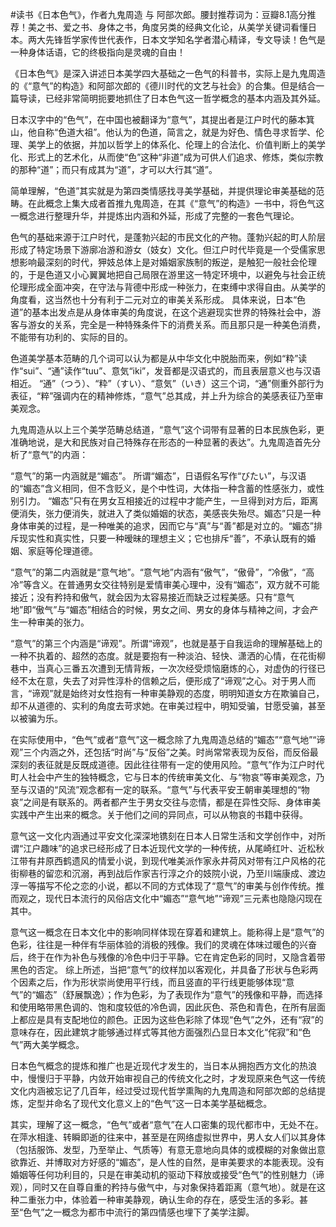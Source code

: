 \#读书《日本色气》，作者九鬼周造 与 阿部次郎。腰封推荐词为：豆瓣8.1高分推荐！美之书、爱之书、身体之书，角度另类的经典文化论，从美学关键词看懂日本。两大先锋哲学家传世代表作，日本文学知名学者潜心精译，专文导读！色气是一种身体话语，它的终极指向是灵魂的自由！

《日本色气》是深入讲述日本美学四大基础之一色气的科普书，实际上是九鬼周造的《“意气”的构造》和阿部次郎的《德川时代的文艺与社会》的合集。但是结合一篇导读，已经非常简明扼要地抓住了日本色气这一哲学概念的基本内涵及其外延。

日本汉字中的“色气”，在中国也被翻译为“意气”，其提出者是江户时代的藤本箕山，他自称“色道大祖”。他认为的色道，简言之，就是为好色、情色寻求哲学、伦理、美学上的依据，并加以哲学上的体系化、伦理上的合法化、价值判断上的美学化、形式上的艺术化，从而使“色”这种“非道”成为可供人们追求、修炼，类似宗教的那种“道”；而只有成其为“道”，才可以大行其“道”。

简单理解，“色道”其实就是为第四类情感找寻美学基础，并提供理论审美基础的范畴。在此概念上集大成者首推九鬼周造，在其《“意气”的构造》一书中，将色气这一概念进行整理升华，并提炼出内涵和外延，形成了完整的一套色气理论。

色气的基础来源于江户时代，是蓬勃兴起的市民文化的产物。蓬勃兴起的町人阶层形成了特定场景下游廓冶游和游女（妓女）文化。但江户时代毕竟是一个受儒家思想影响最深刻的时代，狎妓总体上是对婚姻家族制的叛逆，是触犯一般社会伦理的，于是色道又小心翼翼地把自己局限在游里这一特定环境中，以避免与社会正统伦理形成全面冲突，在守法与背德中形成一种张力，在束缚中求得自由。从美学的角度看，这当然也十分有利于二元对立的审美关系形成。 具体来说，日本“色道”的基本出发点是从身体审美的角度说，在这个逃避现实世界的特殊社会中，游客与游女的关系，完全是一种特殊条件下的消费关系。而且那只是一种美色消费，不能带有功利的、实际的目的。

色道美学基本范畴的几个词可以认为都是从中华文化中脱胎而来，例如“粋”读作“sui”、“通”读作“tuu”、意気“iki”，发音都是汉语式的，而且表层意义也与汉语相近。 “通”（つう）、“粋”（すい）、“意気”（いき）这三个词，“通”侧重外部行为表征，“粹”强调内在的精神修炼，“意气”总其成，并上升为综合的美感表征乃至审美观念。

九鬼周造从以上三个美学范畴总结道，“意气”这个词带有显著的日本民族色彩，更准确地说，是大和民族对自己特殊存在形态的一种显著的表达”。九鬼周造首先分析了“意气”的内涵：

“意气”的第一内涵就是“媚态”。 所谓“媚态”，日语假名写作“びたい”，与汉语的“媚态”含义相同，但不含贬义，是个中性词，大体指一种含蓄的性感张力，或性别引力。 “媚态”只有在男女互相接近的过程中才能产生，一旦得到对方后，距离便消失，张力便消失，就进入了类似婚姻的状态，美感丧失殆尽。媚态”只是一种身体审美的过程，是一种唯美的追求，因而它与“真”与“善”都是对立的。“媚态”排斥现实性和真实性，只要一种暧昧的理想主义；它也排斥“善”，不承认既有的婚姻、家庭等伦理道德。

“意气”的第二内涵就是“意气地”。“意气地”内涵有“傲气”，“傲骨”，“冷傲”，“高冷”等含义。在普通男女交往特别是爱情审美心理中，没有“媚态”，双方就不可能接近；没有矜持和傲气，就会因为太容易接近而缺乏过程美感。只有“意气地”即“傲气”与“媚态”相结合的时候，男女之间、男女的身体与精神之间，才会产生一种审美的张力。

“意气”的第三个内涵是“谛观”。所谓“谛观”，也就是基于自我运命的理解基础上的一种不执着的、超然的态度。就是要抱有一种淡泊、轻快、潇洒的心情，在花街柳巷中，当真心三番五次遭到无情背叛，一次次经受烦恼磨炼的心，对虚伪的行径已经不太在意，失去了对异性淳朴的信赖之后，便形成了“谛观”之心。对于男人而言，“谛观”就是始终对女性抱有一种审美静观的态度，明明知道女方在欺骗自己，却不从道德的、实利的角度去苛求她。在审美过程中，明知受骗，甘愿受骗，甚至以被骗为乐。

在实际使用中，“色气”或者“意气”这一概念除了九鬼周造总结的“媚态”“意气地”“谛观”三个内涵之外，还包括“时尚”与“反俗”之美。时尚常常表现为反俗，而反俗最深刻的表征就是反既成道德。因此往往带有一定的使用风险。“意气”作为江户时代町人社会中产生的独特概念，它与日本的传统审美文化、与“物哀”等审美观念，乃至与汉语的“风流”观念都有一定的联系。“意气”与代表平安王朝审美理想的“物哀”之间是有联系的。两者都产生于男女交往与恋情，都是在异性交际、身体审美实践中产生出来的概念。关于他们之间的异同点，可以从物哀的书籍中获得。

意气这一文化内涵通过平安文化深深地镌刻在日本人日常生活和文学创作中，对所谓“江户趣味”的追求已经形成了日本近现代文学的一种传统，从尾崎红叶、近松秋江带有井原西鹤遗风的情爱小说，到现代唯美派作家永井荷风对带有江户风格的花街柳巷的留恋和沉溺，再到战后作家吉行淳之介的妓院小说，乃至川端康成、渡边淳一等描写不伦之恋的小说，都以不同的方式体现了“意气”的审美与创作传统。推而观之，现代日本流行的风俗店文化中“媚态”“意气地”“谛观”三元素也隐隐闪现在其中。

意气这一概念在日本文化中的影响同样体现在穿着和建筑上。能称得上是“意气”的色彩，往往是一种伴有华丽体验的消极的残像。我们的灵魂在体味过暖色的兴奋后，终于在作为补色与残像的冷色中归于平静。它在肯定色彩的同时，又隐含着带黑色的否定。 综上所述，当把“意气”的纹样加以客观化，并具备了形状与色彩两个因素之后，作为形状崇尚使用平行线，而且竖直的平行线更能够体现“意气”的“媚态”（舒展飘逸）；作为色彩，为了表现作为“意气”的残像和平静，而选择和使用略带黑色调的、饱和度较低的冷色调，因此灰色、茶色和青色，在所有层面上都应是具有支配地位的颜色。正因为这些色彩除了体现“色气”之外，还有“寂”的意味存在，因此建筑才能够通过样式等其他方面强烈凸显日本文化“侘寂”和“色气”两大美学概念。

日本色气概念的提炼和推广也是近现代才发生的，当日本从拥抱西方文化的热浪中，慢慢归于平静，内敛开始审视自己的传统文化之时，才发现原来色气这一传统文化内涵被忘记了几百年，经过受过现代哲学熏陶的九鬼周造和阿部次郎的总结提炼，定型并命名了现代文化意义上的“色气”这一日本美学基础概念。

其实，理解了这一概念，“色气”或者“意气”在人口密集的现代都市中，无处不在。在萍水相逢、转瞬即逝的往来中，甚至是在网络虚拟世界中，男人女人们以其身体（包括服饰、发型，乃至举止、气质等）有意无意地向具体的或模糊的对象做出意欲靠近、并博取对方好感的“媚态”，是人性的自然，是审美要求的本能表现。没有婚姻等任何功利目的，只是在审美动机的驱动下释放或接受“色气”的性别魅力（谛观），同时又在自尊自重的矜持与傲气中，与对象保持着距离（意气地）。就是在这种二重张力中，体验着一种审美静观，确认生命的存在，感受生活的多彩。甚至“色气”之一概念为都市中流行的第四情感也埋下了美学注脚。